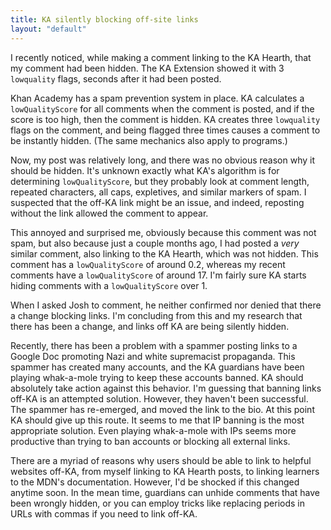 ```yaml
---
title: KA silently blocking off-site links
layout: "default"
---
```


I recently noticed, while making a comment linking to the KA Hearth, that my comment had been hidden. The KA Extension showed it with 3 `lowquality` flags, seconds after it had been posted.

Khan Academy has a spam prevention system in place. KA calculates a `lowQualityScore` for all comments when the comment is posted, and if the score is too high, then the comment is hidden. KA creates three `lowquality` flags on the comment, and being flagged three times causes a comment to be instantly hidden. (The same mechanics also apply to programs.)

Now, my post was relatively long, and there was no obvious reason why it should be hidden. It's unknown exactly what KA's algorithm is for determining `lowQualityScore`, but they probably look at comment length, repeated characters, all caps, expletives, and similar markers of spam. I suspected that the off-KA link might be an issue, and indeed, reposting without the link allowed the comment to appear.

This annoyed and surprised me, obviously because this comment was not spam, but also because just a couple months ago, I had posted a *very* similar comment, also linking to the KA Hearth, which was not hidden. This comment has a `lowQualityScore` of around 0.2, whereas my recent comments have a `lowQualityScore` of around 17. I'm fairly sure KA starts hiding comments with a `lowQualityScore` over 1.

When I asked Josh to comment, he neither confirmed nor denied that there a change blocking links. I'm concluding from this and my research that there has been a change, and links off KA are being silently hidden.

Recently, there has been a problem with a spammer posting links to a Google Doc promoting Nazi and white supremacist propaganda. This spammer has created many accounts, and the KA guardians have been playing whak-a-mole trying to keep these accounts banned. KA should absolutely take action against this behavior. I'm guessing that banning links off-KA is an attempted solution. However, they haven't been successful. The spammer has re-emerged, and moved the link to the bio. At this point KA should give up this route. It seems to me that IP banning is the most appropriate solution. Even playing whak-a-mole with IPs seems more productive than trying to ban accounts or blocking all external links.

There are a myriad of reasons why users should be able to link to helpful websites off-KA, from myself linking to KA Hearth posts, to linking learners to the MDN's documentation. However, I'd be shocked if this changed anytime soon. In the mean time, guardians can unhide comments that have been wrongly hidden, or you can employ tricks like replacing periods in URLs with commas if you need to link off-KA.
